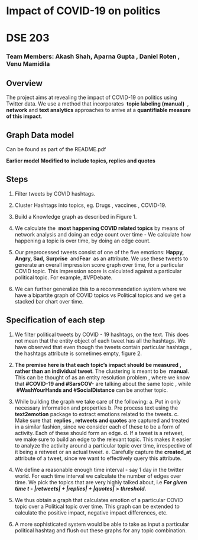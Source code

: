 # Impact of COVID-19 on politics

# DSE 203

### Team Members: Akash Shah, Aparna Gupta , Daniel Roten , Venu Mamidila


## Overview

The project aims at revealing the impact of COVID-19 on politics using Twitter data. We use
a method that incorporates ​ **topic labeling (manual) ​** , ​ **network​** and ​ **text analytics**
approaches to arrive at a ​ **quantifiable measure of this impact​**.

## Graph Data model
Can be found as part of the README.pdf

**Earlier model
Modified to include topics, replies and quotes**


## Steps

1. Filter tweets by COVID hashtags.
2. Cluster Hashtags into topics, eg. Drugs , vaccines , COVID-19.
3. Build a Knowledge graph as described in Figure 1.
4. We calculate the ​ **most happening COVID related topics​** by means of network
    analysis and doing an edge count over time - We calculate how happening a topic is
    over time, by doing an edge count.
5. Our preprocessed tweets consist of one of the five emotions: ​ **Happy, Angry, Sad,**
    **Surprise ​** and​ **Fear ​** as an attribute. We use these tweets to generate an overall
    impression score graph over time, for a particular COVID topic. This impression
    score is calculated against a particular political topic. For example, #VPDebate.


6. We can further generalize this to a recommendation system where we have a
    bipartite graph of COVID topics vs Political topics and we get a stacked bar chart
    over time.

## Specification of each step

1. We filter political tweets by COVID - 19 hashtags, on the text. This does not mean
    that the entity object of each tweet has all the hashtags. We have observed that
    even though the tweets contain particular hashtags , the hashtags attribute is
    sometimes empty, figure 2.
2. **The premise here is that each topic’s impact should be measured , rather than**
    **an individual tweet​**. The clustering is meant to be ​ **manual​**. This can be thought of
    as an entity resolution problem , where we know that ​ **#COVID-19 and #SarsCOV-**
    are talking about the same topic , while ​ **#WashYourHands and #SocialDistance**
    can be another topic.
3. While building the graph we take care of the following:
    a. Put in only necessary information and properties
    b. Pre process text using the ​ **text2emotion​** package to extract emotions
       related to the tweets.
    c. Make sure that ​ **replies , retweets and quotes​** are captured and treated in a
       similar fashion, since we consider each of these to be a form of activity. Each
       of these should form an edge.
    d. If a tweet is a retweet, we make sure to build an edge to the relevant topic.
       This makes it easier to analyze the activity around a particular topic over
       time, irrespective of it being a retweet or an actual tweet.
    e. Carefully capture the ​ **created_at​** attribute of a tweet, since we want to
       effectively query this attribute.
4. We define a reasonable enough time interval - say 1 day in the twitter world. For each time interval we calculate the number of edges over time. We pick the topics
    that are very highly talked about, i.e
       **_For given time t -_**
          **_|retweets| + |replies| + |quotes| > threshold​._**


5. We thus obtain a graph that calculates emotion of a particular COVID topic over a Political topic over time. This graph can be extended to
    calculate the positive impact, negative impact differences, etc.
6. A more sophisticated system would be able to take as input a particular political
    hashtag and flush out these graphs for any topic combination.


